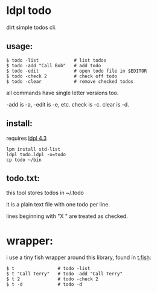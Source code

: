 # ldpl todo

dirt simple todos cli.

## usage:

    $ todo -list             # list todos
    $ todo -add "Call Bob"   # add todo
    $ todo -edit             # open todo file in $EDITOR
    $ todo -check 2          # check off todo
    $ todo -clear            # remove checked todos

all commands have single letter versions too.

-add is -a, -edit is -e, etc.  check is -c. clear is -d.

## install:

requires [ldpl 4.3](https://github.com/Lartu/ldpl/tree/4.3)

    lpm install std-list
    ldpl todo.ldpl -o=todo
    cp todo ~/bin

## todo.txt:

this tool stores todos in ~/.todo

it is a plain text file with one todo per line.

lines beginning with "X " are treated as checked.

# wrapper:

i use a tiny fish wrapper around this library, found in [t.fish](./t.fish):

    $ t                # todo -list
    $ t "Call Terry"   # todo -add "Call Terry"
    $ t 2              # todo -check 2
    $ t -d             # todo -d

